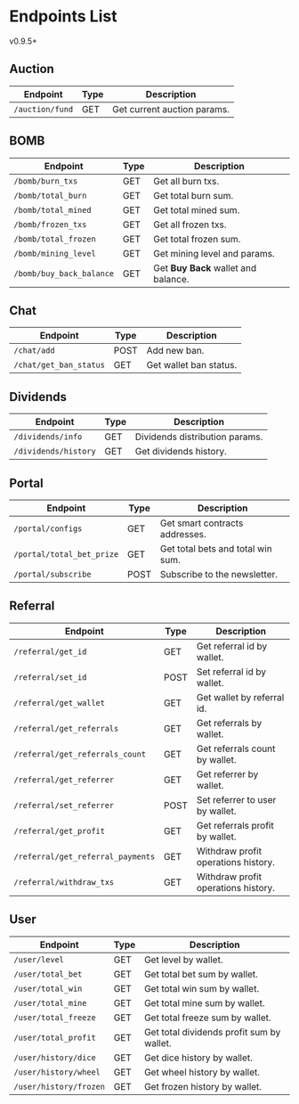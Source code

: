 # Endpoints List
v0.9.5+

## Auction

| Endpoint        | Type | Description                 |
| --------------- | ---- | --------------------------- |
| `/auction/fund` | GET  | Get current auction params. |

## BOMB

| Endpoint                 | Type | Description                          |
| ------------------------ | ---- | ------------------------------------ |
| `/bomb/burn_txs`         | GET  | Get all burn txs.                    |
| `/bomb/total_burn`       | GET  | Get total burn sum.                  |
| `/bomb/total_mined`      | GET  | Get total mined sum.                 |
| `/bomb/frozen_txs`       | GET  | Get all frozen txs.                  |
| `/bomb/total_frozen`     | GET  | Get total frozen sum.                |
| `/bomb/mining_level`     | GET  | Get mining level and params.         |
| `/bomb/buy_back_balance` | GET  | Get **Buy Back** wallet and balance. |

## Chat

| Endpoint                 | Type | Description            |
| ------------------------ | ---- | ---------------------- |
| `/chat/add`              | POST | Add new ban.           |
| `/chat/get_ban_status`   | GET  | Get wallet ban status. |

## Dividends

| Endpoint             | Type | Description                    |
| -------------------- | ---- | ------------------------------ |
| `/dividends/info`    | GET  | Dividends distribution params. |
| `/dividends/history` | GET  | Get dividends history.         |

## Portal

| Endpoint                  | Type | Description                       |
| ------------------------- | ---- | --------------------------------- |
| `/portal/configs`         | GET  | Get smart contracts addresses.    |
| `/portal/total_bet_prize` | GET  | Get total bets and total win sum. |
| `/portal/subscribe`       | POST | Subscribe to the newsletter.      |

## Referral

| Endpoint                          | Type | Description                         |
| --------------------------------- | ---- | ----------------------------------- |
| `/referral/get_id`                | GET  | Get referral id by wallet.          |
| `/referral/set_id`                | POST | Set referral id by wallet.          |
| `/referral/get_wallet`            | GET  | Get wallet by referral id.          |
| `/referral/get_referrals`         | GET  | Get referrals by wallet.            |
| `/referral/get_referrals_count`   | GET  | Get referrals count by wallet.      |
| `/referral/get_referrer`          | GET  | Get referrer by wallet.             |
| `/referral/set_referrer`          | POST | Set referrer to user by wallet.     |
| `/referral/get_profit`            | GET  | Get referrals profit by wallet.     |
| `/referral/get_referral_payments` | GET  | Withdraw profit operations history. |
| `/referral/withdraw_txs`          | GET  | Withdraw profit operations history. |

## User

| Endpoint               | Type | Description                               |
| ---------------------- | ---- | ----------------------------------------- |
| `/user/level`          | GET  | Get level by wallet.                      |
| `/user/total_bet`      | GET  | Get total bet sum by wallet.              |
| `/user/total_win`      | GET  | Get total win sum by wallet.              |
| `/user/total_mine`     | GET  | Get total mine sum by wallet.             |
| `/user/total_freeze`   | GET  | Get total freeze sum by wallet.           |
| `/user/total_profit`   | GET  | Get total dividends profit sum by wallet. |
| `/user/history/dice`   | GET  | Get dice history by wallet.               |
| `/user/history/wheel`  | GET  | Get wheel history by wallet.              |
| `/user/history/frozen` | GET  | Get frozen history by wallet.             |
